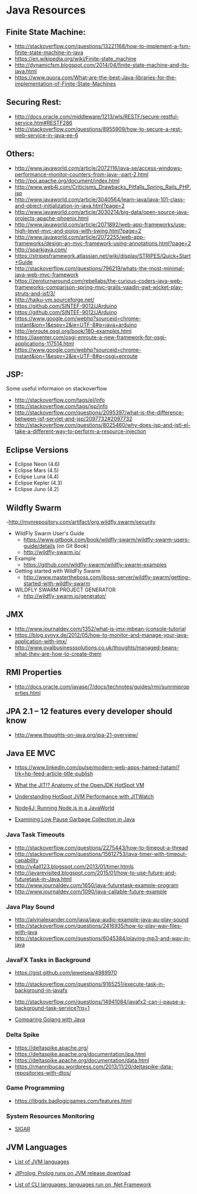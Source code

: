 # Java Resources

## Finite State Machine:
* http://stackoverflow.com/questions/13221168/how-to-implement-a-fsm-finite-state-machine-in-java
* https://en.wikipedia.org/wiki/Finite-state_machine
* http://dynamicfsm.blogspot.com/2014/04/finite-state-machine-and-its-java.html
* https://www.quora.com/What-are-the-best-Java-libraries-for-the-implementation-of-Finite-State-Machines
	
## Securing Rest:
- http://docs.oracle.com/middleware/1213/wls/RESTF/secure-restful-service.htm#RESTF286
- http://stackoverflow.com/questions/8955909/how-to-secure-a-rest-web-service-in-java-ee-6

## Others:
- http://www.javaworld.com/article/2072116/java-se/access-windows-performance-monitor-counters-from-java--part-2.html
- http://poi.apache.org/document/index.html
- http://www.web4j.com/Criticisms_Drawbacks_Pitfalls_Spring_Rails_PHP.jsp
- http://www.javaworld.com/article/3040564/learn-java/java-101-class-and-object-initialization-in-java.html?page=2
- http://www.javaworld.com/article/3030214/big-data/open-source-java-projects-apache-phoenix.html
- http://www.javaworld.com/article/2071892/web-app-frameworks/use-high-level-mvc-and-pojos-with-swing.html?page=2
- http://www.javaworld.com/article/2072255/web-app-frameworks/design-an-mvc-framework-using-annotations.html?page=2
- http://sparkjava.com/
- https://stripesframework.atlassian.net/wiki/display/STRIPES/Quick+Start+Guide
- http://stackoverflow.com/questions/796219/whats-the-most-minimal-java-web-mvc-framework
- https://zeroturnaround.com/rebellabs/the-curious-coders-java-web-frameworks-comparison-spring-mvc-grails-vaadin-gwt-wicket-play-struts-and-jsf/3/
- http://haiku-vm.sourceforge.net/
- https://github.com/SINTEF-9012/JArduino
- https://github.com/SINTEF-9012/JArduino
- https://www.google.com/webhp?sourceid=chrome-instant&ion=1&espv=2&ie=UTF-8#q=java+arduino
- http://enroute.osgi.org/book/180-examples.html
- https://jaxenter.com/osgi-enroute-a-new-framework-for-osgi-applications-117514.html
- https://www.google.com/webhp?sourceid=chrome-instant&ion=1&espv=2&ie=UTF-8#q=osgi+enroute
	
## JSP:
Some useful informaion on stackoverflow
- http://stackoverflow.com/tags/el/info
- http://stackoverflow.com/tags/jsp/info
- http://stackoverflow.com/questions/2095397/what-is-the-difference-between-jsf-servlet-and-jsp/2097732#2097732
- http://stackoverflow.com/questions/8025460/why-does-jsp-and-jstl-el-take-a-different-way-to-perform-a-resource-injection
	
## Eclipse Versions	
- Eclipse Neon (4.6)
- Eclipse Mars (4.5)
- Eclipse Luna (4.4)
- Eclipse Kepler (4.3)
- Eclipse Juno (4.2)

## Wildfly Swarm
-http://mvnrepository.com/artifact/org.wildfly.swarm/security
- WildFly Swarm User's Guide
	- https://www.gitbook.com/book/wildfly-swarm/wildfly-swarm-users-guide/details    (on Git Book)
	- http://wildfly-swarm.io/
- Example
	- https://github.com/wildfly-swarm/wildfly-swarm-examples
- Getting started with WildFly Swarm
	- http://www.mastertheboss.com/jboss-server/wildfly-swarm/getting-started-with-wildfly-swarm
- WILDFLY SWARM PROJECT GENERATOR
	- http://wildfly-swarm.io/generator/
	
	
## JMX
- http://www.journaldev.com/1352/what-is-jmx-mbean-jconsole-tutorial
- https://blog.synyx.de/2012/05/how-to-monitor-and-manage-your-java-application-with-jmx/
- http://www.ovalbusinesssolutions.co.uk/thoughts/managed-beans-what-they-are-how-to-create-them
	

## RMI Properties	
- http://docs.oracle.com/javase/7/docs/technotes/guides/rmi/sunrmiproperties.html
	
## JPA 2.1 – 12 features every developer should know
- http://www.thoughts-on-java.org/jpa-21-overview/
	
## Java EE MVC
- https://www.linkedin.com/pulse/modern-web-apps-hamed-hatami?trk=hp-feed-article-title-publish
		
	
- [What the JIT!? Anatomy of the OpenJDK HotSpot VM](https://www.infoq.com/articles/OpenJDK-HotSpot-What-the-JIT?utm_source=infoqWeeklyNewsletter&utm_medium=WeeklyNL_EditorialContent_java&utm_campaign=07052016news)
	
- [Understanding HotSpot JVM Performance with JITWatch](https://www.infoq.com/presentations/jitwatch?utm_campaign=rightbar_v2&utm_source=infoq&utm_medium=presentations_link&utm_content=link_text)
	
- [Node4J: Running Node.js in a JavaWorld](https://www.infoq.com/presentations/node4j-nodejs-java?utm_campaign=rightbar_v2&utm_source=infoq&utm_medium=presentations_link&utm_content=link_text)
	
- [Examining Low Pause Garbage Collection in Java](https://www.infoq.com/presentations/G1-Shenandoah?utm_campaign=rightbar_v2&utm_source=infoq&utm_medium=presentations_link&utm_content=link_text)


### Java Task Timeouts
- http://stackoverflow.com/questions/2275443/how-to-timeout-a-thread
- http://stackoverflow.com/questions/15612753/java-timer-with-timeout-capability
- http://v4all123.blogspot.com/2013/01/timer.htmls
- http://javarevisited.blogspot.com/2015/01/how-to-use-future-and-futuretask-in-Java.html
- http://www.journaldev.com/1650/java-futuretask-example-program
- http://www.journaldev.com/1090/java-callable-future-example


### Java Play Sound
- http://alvinalexander.com/java/java-audio-example-java-au-play-sound	
- http://stackoverflow.com/questions/2416935/how-to-play-wav-files-with-java
- http://stackoverflow.com/questions/6045384/playing-mp3-and-wav-in-java

### JavaFX Tasks in Background
- https://gist.github.com/jewelsea/4989970
- http://stackoverflow.com/questions/9165251/execute-task-in-background-in-javafx
- http://stackoverflow.com/questions/14941084/javafx2-can-i-pause-a-background-task-service?rq=1

- [Comparing Golang with Java](https://dzone.com/articles/comparing-golang-with-java?edition=170473&utm_source=Daily%20Digest&utm_medium=email&utm_content=POS1&utm_campaign=dd%202016-05-11&userid=1345215)
			

### Delta Spike
- https://deltaspike.apache.org/
- https://deltaspike.apache.org/documentation/jpa.html
- https://deltaspike.apache.org/documentation/data.html
- https://rmannibucau.wordpress.com/2013/11/20/deltaspike-data-repositories-with-dtos/
		
### Game Programming 
- https://libgdx.badlogicgames.com/features.html
		
### System Resources Monitoring	
- [SIGAR](https://support.hyperic.com/display/SIGAR/Home)


## JVM Languages

* [List of JVM languages](https://en.wikipedia.org/wiki/List_of_JVM_languages)
* [JIProlog: Prolog runs on JVM release download](https://github.com/jiprolog/jiprolog/releases)

* [List of CLI languages: languages run on .Net Framework](https://en.wikipedia.org/wiki/List_of_CLI_languages)

